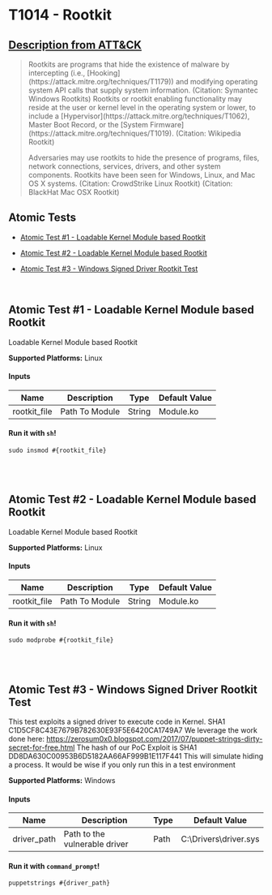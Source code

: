 # T1014 - Rootkit
## [Description from ATT&CK](https://attack.mitre.org/wiki/Technique/T1014)
<blockquote>Rootkits are programs that hide the existence of malware by intercepting (i.e., [Hooking](https://attack.mitre.org/techniques/T1179)) and modifying operating system API calls that supply system information. (Citation: Symantec Windows Rootkits) Rootkits or rootkit enabling functionality may reside at the user or kernel level in the operating system or lower, to include a [Hypervisor](https://attack.mitre.org/techniques/T1062), Master Boot Record, or the [System Firmware](https://attack.mitre.org/techniques/T1019). (Citation: Wikipedia Rootkit)

Adversaries may use rootkits to hide the presence of programs, files, network connections, services, drivers, and other system components. Rootkits have been seen for Windows, Linux, and Mac OS X systems. (Citation: CrowdStrike Linux Rootkit) (Citation: BlackHat Mac OSX Rootkit)</blockquote>

## Atomic Tests

- [Atomic Test #1 - Loadable Kernel Module based Rootkit](#atomic-test-1---loadable-kernel-module-based-rootkit)

- [Atomic Test #2 - Loadable Kernel Module based Rootkit](#atomic-test-2---loadable-kernel-module-based-rootkit)

- [Atomic Test #3 - Windows Signed Driver Rootkit Test](#atomic-test-3---windows-signed-driver-rootkit-test)


<br/>

## Atomic Test #1 - Loadable Kernel Module based Rootkit
Loadable Kernel Module based Rootkit

**Supported Platforms:** Linux


#### Inputs
| Name | Description | Type | Default Value | 
|------|-------------|------|---------------|
| rootkit_file | Path To Module | String | Module.ko|

#### Run it with `sh`! 
```
sudo insmod #{rootkit_file}
```



<br/>
<br/>

## Atomic Test #2 - Loadable Kernel Module based Rootkit
Loadable Kernel Module based Rootkit

**Supported Platforms:** Linux


#### Inputs
| Name | Description | Type | Default Value | 
|------|-------------|------|---------------|
| rootkit_file | Path To Module | String | Module.ko|

#### Run it with `sh`! 
```
sudo modprobe #{rootkit_file}
```



<br/>
<br/>

## Atomic Test #3 - Windows Signed Driver Rootkit Test
This test exploits a signed driver to execute code in Kernel.
SHA1 C1D5CF8C43E7679B782630E93F5E6420CA1749A7
We leverage the work done here:
https://zerosum0x0.blogspot.com/2017/07/puppet-strings-dirty-secret-for-free.html
The hash of our PoC Exploit is
SHA1 DD8DA630C00953B6D5182AA66AF999B1E117F441
This will simulate hiding a process.
It would be wise if you only run this in a test environment

**Supported Platforms:** Windows


#### Inputs
| Name | Description | Type | Default Value | 
|------|-------------|------|---------------|
| driver_path | Path to the vulnerable driver | Path | C:\Drivers\driver.sys|

#### Run it with `command_prompt`! 
```
puppetstrings #{driver_path}
```



<br/>
